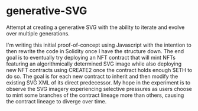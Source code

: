 # generative-SVG
Attempt at creating a generative SVG with the ability to iterate and evolve over multiple generations.

I'm writing this initial proof-of-concept using Javascript with the intention to then rewrite the code in Solidity once I have the structure down.  The end goal is to eventually try deploying an NFT contract that will mint NFTs featuring an algorithmically determined SVG image while also deploying new NFT contracts using CREATE2 once the contract holds enough $ETH to do so.  The goal is for each new contract to inherit and then modify the existing SVG XML of its direct predecessor.  My hope in the experiment is to observe the SVG imagery experiencing selective pressures as users choose to mint some branches of the contract lineage more than others, causing the contract lineage to diverge over time.
